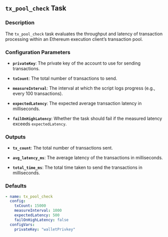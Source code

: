 ## `tx_pool_check` Task

### Description

The `tx_pool_check` task evaluates the throughput and latency of transaction processing within an Ethereum execution client’s transaction pool.

### Configuration Parameters

- **`privateKey`**:
  The private key of the account to use for sending transactions.

- **`txCount`**:
  The total number of transactions to send.

- **`measureInterval`**:
  The interval at which the script logs progress (e.g., every 100 transactions).

- **`expectedLatency`**:
  The expected average transaction latency in milliseconds.

- **`failOnHighLatency`**:
  Whether the task should fail if the measured latency exceeds `expectedLatency`.

### Outputs

- **`tx_count`**:
  The total number of transactions sent.

- **`avg_latency_ms`**:
  The average latency of the transactions in milliseconds.

- **`total_time_ms`**:
  The total time taken to send the transactions in milliseconds.

### Defaults

```yaml
- name: tx_pool_check
  config:
    txCount: 15000
    measureInterval: 1000
    expectedLatency: 500
    failOnHighLatency: false
  configVars:
    privateKey: "walletPrivkey"
```
